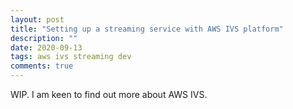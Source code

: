 ```yaml
---
layout: post
title: "Setting up a streaming service with AWS IVS platform"
description: ""
date: 2020-09-13
tags: aws ivs streaming dev
comments: true
---
```


WIP. I am keen to find out more about AWS IVS.